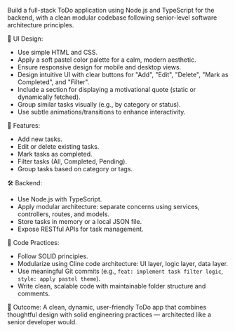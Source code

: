 
Build a full-stack ToDo application using Node.js and TypeScript for the backend, with a clean modular codebase following senior-level software architecture principles.

📌 UI Design:
- Use simple HTML and CSS.
- Apply a soft pastel color palette for a calm, modern aesthetic.
- Ensure responsive design for mobile and desktop views.
- Design intuitive UI with clear buttons for "Add", "Edit", "Delete", "Mark as Completed", and "Filter".
- Include a section for displaying a motivational quote (static or dynamically fetched).
- Group similar tasks visually (e.g., by category or status).
- Use subtle animations/transitions to enhance interactivity.

🧩 Features:
- Add new tasks.
- Edit or delete existing tasks.
- Mark tasks as completed.
- Filter tasks (All, Completed, Pending).
- Group tasks based on category or tags.

🛠 Backend:
- Use Node.js with TypeScript.
- Apply modular architecture: separate concerns using services, controllers, routes, and models.
- Store tasks in memory or a local JSON file.
- Expose RESTful APIs for task management.

🧱 Code Practices:
- Follow SOLID principles.
- Modularize using Cline code architecture: UI layer, logic layer, data layer.
- Use meaningful Git commits (e.g., `feat: implement task filter logic`, `style: apply pastel theme`).
- Write clean, scalable code with maintainable folder structure and comments.

🎯 Outcome:
A clean, dynamic, user-friendly ToDo app that combines thoughtful design with solid engineering practices — architected like a senior developer would.
